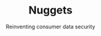 ---
layout: "case-study"
case_study: true
menu: "footer_customers"
order: 100
title: "Nuggets"
subtitle: "Reinventing consumer data security"
cover_image: "nuggets.jpg"
industries: ["Biometrics", "Privacy"]
summary: "Biometric tool for login, payment and identity verification, without sharing or storing private data."
link: 
  url: "http://nuggets.life/"

delivery:
  title: "Today, consumers share and store personal, payment and password data with 50+ different online services. If any one of these services is breached, they all become vulnerable. With Nuggets, blockchain technology means users never share their data with anyone – not even Nuggets itself."
  content: |-
    Nuggets is an agnostic tool, applicable anywhere. It only uses biometric identification, so there are no passwords to remember – or to risk being stolen. And the product doesn’t track users, the way other ‘single sign-in’ services do. In providing this simple, trusted tool for consumers, Nuggets also solves corporates biggest problem: data security and cybercrime. If companies no longer need to store millions of customers’ data, they can’t be hacked.
---